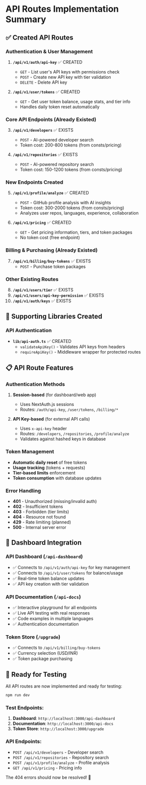 # API Routes Implementation Summary

## ✅ Created API Routes

### Authentication & User Management
1. **`/api/v1/auth/api-key`** ✅ CREATED
   - `GET` - List user's API keys with permissions check
   - `POST` - Create new API key with tier validation
   - `DELETE` - Delete API key

2. **`/api/v1/user/tokens`** ✅ CREATED
   - `GET` - Get user token balance, usage stats, and tier info
   - Handles daily token reset automatically

### Core API Endpoints (Already Existed)
3. **`/api/v1/developers`** ✅ EXISTS
   - `POST` - AI-powered developer search
   - Token cost: 200-800 tokens (from consts/pricing)

4. **`/api/v1/repositories`** ✅ EXISTS
   - `POST` - AI-powered repository search
   - Token cost: 150-1200 tokens (from consts/pricing)

### New Endpoints Created
5. **`/api/v1/profile/analyze`** ✅ CREATED
   - `POST` - GitHub profile analysis with AI insights
   - Token cost: 300-2000 tokens (from consts/pricing)
   - Analyzes user repos, languages, experience, collaboration

6. **`/api/v1/pricing`** ✅ CREATED
   - `GET` - Get pricing information, tiers, and token packages
   - No token cost (free endpoint)

### Billing & Purchasing (Already Existed)
7. **`/api/v1/billing/buy-tokens`** ✅ EXISTS
   - `POST` - Purchase token packages

### Other Existing Routes
8. **`/api/v1/users/tier`** ✅ EXISTS
9. **`/api/v1/users/api-key-permission`** ✅ EXISTS
10. **`/api/v1/auth/keys`** ✅ EXISTS

## 🔧 Supporting Libraries Created

### API Authentication
- **`lib/api-auth.ts`** ✅ CREATED
  - `validateApiKey()` - Validates API keys from headers
  - `requireApiKey()` - Middleware wrapper for protected routes

## 📋 API Route Features

### Authentication Methods
1. **Session-based** (for dashboard/web app)
   - Uses NextAuth.js sessions
   - Routes: `/auth/api-key`, `/user/tokens`, `/billing/*`

2. **API Key-based** (for external API calls)
   - Uses `x-api-key` header
   - Routes: `/developers`, `/repositories`, `/profile/analyze`
   - Validates against hashed keys in database

### Token Management
- **Automatic daily reset** of free tokens
- **Usage tracking** (tokens + requests)
- **Tier-based limits** enforcement
- **Token consumption** with database updates

### Error Handling
- **401** - Unauthorized (missing/invalid auth)
- **402** - Insufficient tokens
- **403** - Forbidden (tier limits)
- **404** - Resource not found
- **429** - Rate limiting (planned)
- **500** - Internal server error

## 🎯 Dashboard Integration

### API Dashboard (`/api-dashboard`)
- ✅ Connects to `/api/v1/auth/api-key` for key management
- ✅ Connects to `/api/v1/user/tokens` for balance/usage
- ✅ Real-time token balance updates
- ✅ API key creation with tier validation

### API Documentation (`/api-docs`)
- ✅ Interactive playground for all endpoints
- ✅ Live API testing with real responses
- ✅ Code examples in multiple languages
- ✅ Authentication documentation

### Token Store (`/upgrade`)
- ✅ Connects to `/api/v1/billing/buy-tokens`
- ✅ Currency selection (USD/INR)
- ✅ Token package purchasing

## 🚀 Ready for Testing

All API routes are now implemented and ready for testing:

```bash
npm run dev
```

### Test Endpoints:
1. **Dashboard**: `http://localhost:3000/api-dashboard`
2. **Documentation**: `http://localhost:3000/api-docs`
3. **Token Store**: `http://localhost:3000/upgrade`

### API Endpoints:
- `POST /api/v1/developers` - Developer search
- `POST /api/v1/repositories` - Repository search  
- `POST /api/v1/profile/analyze` - Profile analysis
- `GET /api/v1/pricing` - Pricing info

The 404 errors should now be resolved! 🎉
